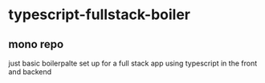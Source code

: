 # typescript-fullstack-boiler


## mono repo
just basic boilerpalte set up for a full stack app using typescript in the front and backend
